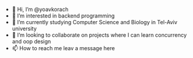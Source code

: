 - 👋 Hi, I’m @yoavkorach
- 👀 I’m interested in backend programming
- 🌱 I’m currently studying Computer Science and Biology in Tel-Aviv university
- 💞️ I’m looking to collaborate on projects where I can learn concurrency and oop design
- 📫 How to reach me leav a message here

<!---
yoavkorach/yoavkorach is a ✨ special ✨ repository because its `README.md` (this file) appears on your GitHub profile.
You can click the Preview link to take a look at your changes.
--->
